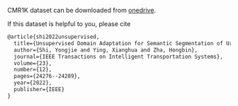 CMR1K dataset can be downloaded from [onedrive](https://pkueducn-my.sharepoint.com/:u:/g/personal/shiyongjie_pku_edu_cn/EVJ7k6CBgadBiQEdaKMjPH0Bt1Y8Nv-ZVigCkfbVYq2Hmw?e=zpywgf).

If this dataset is helpful to you, please cite

```latex
@article{shi2022unsupervised,
  title={Unsupervised Domain Adaptation for Semantic Segmentation of Urban Street Scenes Reflected by Convex Mirrors},
  author={Shi, Yongjie and Ying, Xianghua and Zha, Hongbin},
  journal={IEEE Transactions on Intelligent Transportation Systems},
  volume={23},
  number={12},
  pages={24276--24289},
  year={2022},
  publisher={IEEE}
}
```
